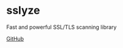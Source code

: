# sslyze

Fast and powerful SSL/TLS scanning library

[GitHub](https://github.com/nabla-c0d3/sslyze)

